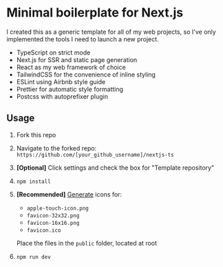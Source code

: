 # Minimal boilerplate for Next.js
I created this as a generic template for all of my web projects, so I've only implemented the tools I need to launch a new project.

- TypeScript on strict mode
- Next.js for SSR and static page generation
- React as my web framework of choice
- TailwindCSS for the convenience of inline styling
- ESLint using Airbnb style guide
- Prettier for automatic style formatting
- Postcss with autoprefixer plugin

## Usage
1. Fork this repo

2. Navigate to the forked repo: `https://github.com/[your_github_username]/nextjs-ts`

3. **[Optional]** Click settings and check the box for "Template repository"

4. `npm install`

5. **[Recommended]** [Generate](https://favicon.io/favicon-converter/) icons for:
    - `apple-touch-icon.png`
    - `favicon-32x32.png`
    - `favicon-16x16.png`
    - `favicon.ico`

    Place the files in the `public` folder, located at root

6. `npm run dev`
